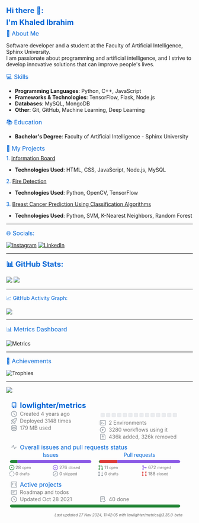 # Hi there 👋:
# I'm Khaled Ibrahim

## 👋 About Me
Software developer and a student at the Faculty of Artificial Intelligence, Sphinx University.  
I am passionate about programming and artificial intelligence, and I strive to develop innovative solutions that can improve people's lives.

## 💻 Skills
- **Programming Languages**: Python, C++, JavaScript
- **Frameworks & Technologies**: TensorFlow, Flask, Node.js
- **Databases**: MySQL, MongoDB
- **Other**: Git, GitHub, Machine Learning, Deep Learning

## 📚 Education
- **Bachelor's Degree**: Faculty of Artificial Intelligence - Sphinx University

## 🔭 My Projects
### 1. [Information Board](https://khaledibrahim1.github.io/Information-board/)
- **Technologies Used**: HTML, CSS, JavaScript, Node.js, MySQL

### 2. [Fire Detection](https://github.com/khaledibrahim1/Ai-Discover-fire)
- **Technologies Used**: Python, OpenCV, TensorFlow

### 3. [Breast Cancer Prediction Using Classification Algorithms](https://github.com/khaledibrahim1/Machine-Learning)
- **Technologies Used**: Python, SVM, K-Nearest Neighbors, Random Forest

---

## 🌐 Socials:
[![Instagram](https://img.shields.io/badge/Instagram-%23E4405F.svg?logo=Instagram&logoColor=white)](https://www.instagram.com/khaled.ibrahim._/)
[![LinkedIn](https://img.shields.io/badge/LinkedIn-%230077B5.svg?logo=linkedin&logoColor=white)](https://www.linkedin.com/in/khaled-ibrahim-15b9922b0/)

---

# 📊 GitHub Stats:
![](https://github-readme-stats.vercel.app/api?username=khaledibrahim1&theme=dark&hide_border=false&include_all_commits=true&count_private=true)
![](https://github-readme-stats.vercel.app/api/top-langs/?username=khaledibrahim1&theme=dark&hide_border=false&include_all_commits=true&count_private=true&layout=compact)

---

### 📈 GitHub Activity Graph:
![](https://github-readme-activity-graph.vercel.app/graph?username=khaledibrahim1&theme=github-dark)

---

## 📊 Metrics Dashboard
![Metrics](https://github.com/khaledibrahim1/metrics/blob/master/github-metrics.svg)

---

## 📌 Achievements
![Trophies](https://github-profile-trophy.vercel.app/?username=khaledibrahim1&theme=darkhub)

---

[![](https://visitcount.itsvg.in/api?id=khaledibrahim1&icon=0&color=0)](https://visitcount.itsvg.in)

<svg xmlns="http://www.w3.org/2000/svg" width="480" height="350" class="">
    <defs>
        <style/>
    </defs>
    <style>@keyframes animation-gauge{0%{stroke-dasharray:0 329}}@keyframes animation-rainbow{0%,to{color:#7f00ff;fill:#7f00ff}14%{color:#a933ff;fill:#a933ff}29%{color:#007fff;fill:#007fff}43%{color:#00ff7f;fill:#00ff7f}57%{color:#ff0;fill:#ff0}71%{color:#ff7f00;fill:#ff7f00}86%{color:red;fill:red}}svg{font-family:-apple-system,BlinkMacSystemFont,Segoe UI,Helvetica,Arial,sans-serif,Apple Color Emoji,Segoe UI Emoji;font-size:14px;color:#777}h1,h2,h3{margin:8px 0 2px;padding:0;color:#0366d6}h1{font-size:20px;font-weight:700}h2,h3{font-weight:400}h1 svg,h2 svg,h3 svg{fill:currentColor}h2{font-size:16px}h3{font-size:14px}section&gt;.field{margin-left:5px;margin-right:5px}.field{display:flex;align-items:center;margin-bottom:2px;white-space:nowrap}.field svg{margin:0 8px;fill:#959da5;flex-shrink:0}.row{display:flex;flex-wrap:wrap}.row section{flex:1 1 0}.column{display:flex;flex-direction:column;align-items:center}.center{justify-content:center}.horizontal-wrap{flex-wrap:wrap}.no-wrap{white-space:nowrap}#metrics-end,.fill-width{width:100%}.no-margin-top{margin-top:0}.calendar.field{margin:4px 0 4px 7px}.calendar .day{outline:1px solid rgba(27,31,35,.04);outline-offset:-1px}svg.bar{margin:4px 0}.followup.legend{font-size:12px;flex-wrap:wrap}.followup.legend .field{width:46%;justify-content:flex-start;margin-left:8px}.followup.legend svg{margin:0 3px;width:14px;height:14px}.followup.legend svg:first-child{margin-left:0}.followup.legend svg:last-child{margin-right:0}.followup-title{white-space:initial}footer{margin-top:8px;font-size:10px;font-style:italic;color:#666;text-align:right;display:flex;flex-direction:column;justify-content:flex-end;padding:0 4px}svg.calendar{margin-left:13px;margin-top:4px}.added{color:#3fb950}:root{--color-calendar-graph-day-bg:#ebedf0;--color-calendar-graph-day-border:rgba(27,31,35,0.06);--color-calendar-graph-day-L1-bg:#9be9a8;--color-calendar-graph-day-L2-bg:#40c463;--color-calendar-graph-day-L3-bg:#30a14e;--color-calendar-graph-day-L4-bg:#216e39;--color-calendar-halloween-graph-day-L1-bg:#ffee4a;--color-calendar-halloween-graph-day-L2-bg:#ffc501;--color-calendar-halloween-graph-day-L3-bg:#fe9600;--color-calendar-halloween-graph-day-L4-bg:#03001c;--color-calendar-winter-graph-day-L1-bg:#0a3069;--color-calendar-winter-graph-day-L2-bg:#0969da;--color-calendar-winter-graph-day-L3-bg:#54aeff;--color-calendar-winter-graph-day-L4-bg:#b6e3ff;--color-calendar-graph-day-L4-border:rgba(27,31,35,0.06);--color-calendar-graph-day-L3-border:rgba(27,31,35,0.06);--color-calendar-graph-day-L2-border:rgba(27,31,35,0.06);--color-calendar-graph-day-L1-border:rgba(27,31,35,0.06)}</style>
    <style/>
    <foreignObject x="0" y="0" width="100%" height="100%">
        <div xmlns="http://www.w3.org/1999/xhtml" xmlns:xlink="http://www.w3.org/1999/xlink">
            <section>
                <h1 class="field">
                    <svg xmlns="http://www.w3.org/2000/svg" viewBox="0 0 16 16" width="16" height="16">
                        <path fill="#0366d6" fill-rule="evenodd" d="M2 2.5A2.5 2.5 0 014.5 0h8.75a.75.75 0 01.75.75v12.5a.75.75 0 01-.75.75h-2.5a.75.75 0 110-1.5h1.75v-2h-8a1 1 0 00-.714 1.7.75.75 0 01-1.072 1.05A2.495 2.495 0 012 11.5v-9zm10.5-1V9h-8c-.356 0-.694.074-1 .208V2.5a1 1 0 011-1h8zM5 12.25v3.25a.25.25 0 00.4.2l1.45-1.087a.25.25 0 01.3 0L8.6 15.7a.25.25 0 00.4-.2v-3.25a.25.25 0 00-.25-.25h-3.5a.25.25 0 00-.25.25z"/>
                    </svg>
                    <span>lowlighter/metrics</span>
                </h1>
                <div class="row">
                    <section>
                        <div class="field ">
                            <svg xmlns="http://www.w3.org/2000/svg" viewBox="0 0 16 16" width="16" height="16">
                                <path fill-rule="evenodd" d="M1.5 8a6.5 6.5 0 1113 0 6.5 6.5 0 01-13 0zM8 0a8 8 0 100 16A8 8 0 008 0zm.5 4.75a.75.75 0 00-1.5 0v3.5a.75.75 0 00.471.696l2.5 1a.75.75 0 00.557-1.392L8.5 7.742V4.75z"/>
                            </svg>
                            Created 4 years ago
                        </div>
                        <div class="field">
                            <svg xmlns="http://www.w3.org/2000/svg" viewBox="0 0 16 16" width="16" height="16">
                                <path fill-rule="evenodd" d="M14.064 0a8.75 8.75 0 00-6.187 2.563l-.459.458c-.314.314-.616.641-.904.979H3.31a1.75 1.75 0 00-1.49.833L.11 7.607a.75.75 0 00.418 1.11l3.102.954c.037.051.079.1.124.145l2.429 2.428c.046.046.094.088.145.125l.954 3.102a.75.75 0 001.11.418l2.774-1.707a1.75 1.75 0 00.833-1.49V9.485c.338-.288.665-.59.979-.904l.458-.459A8.75 8.75 0 0016 1.936V1.75A1.75 1.75 0 0014.25 0h-.186zM10.5 10.625c-.088.06-.177.118-.266.175l-2.35 1.521.548 1.783 1.949-1.2a.25.25 0 00.119-.213v-2.066zM3.678 8.116L5.2 5.766c.058-.09.117-.178.176-.266H3.309a.25.25 0 00-.213.119l-1.2 1.95 1.782.547zm5.26-4.493A7.25 7.25 0 0114.063 1.5h.186a.25.25 0 01.25.25v.186a7.25 7.25 0 01-2.123 5.127l-.459.458a15.21 15.21 0 01-2.499 2.02l-2.317 1.5-2.143-2.143 1.5-2.317a15.25 15.25 0 012.02-2.5l.458-.458h.002zM12 5a1 1 0 11-2 0 1 1 0 012 0zm-8.44 9.56a1.5 1.5 0 10-2.12-2.12c-.734.73-1.047 2.332-1.15 3.003a.23.23 0 00.265.265c.671-.103 2.273-.416 3.005-1.148z"/>
                            </svg>
                            Deployed 3148 times
                        </div>
                        <div class="field">
                            <svg xmlns="http://www.w3.org/2000/svg" viewBox="0 0 16 16" width="16" height="16">
                                <path xmlns="http://www.w3.org/2000/svg" fill-rule="evenodd" d="M2.5 3.5c0-.133.058-.318.282-.55.227-.237.592-.484 1.1-.708C4.899 1.795 6.354 1.5 8 1.5c1.647 0 3.102.295 4.117.742.51.224.874.47 1.101.707.224.233.282.418.282.551 0 .133-.058.318-.282.55-.227.237-.592.484-1.1.708C11.101 5.205 9.646 5.5 8 5.5c-1.647 0-3.102-.295-4.117-.742-.51-.224-.874-.47-1.101-.707-.224-.233-.282-.418-.282-.551zM1 3.5c0-.626.292-1.165.7-1.59.406-.422.956-.767 1.579-1.041C4.525.32 6.195 0 8 0c1.805 0 3.475.32 4.722.869.622.274 1.172.62 1.578 1.04.408.426.7.965.7 1.591v9c0 .626-.292 1.165-.7 1.59-.406.422-.956.767-1.579 1.041C11.476 15.68 9.806 16 8 16c-1.805 0-3.475-.32-4.721-.869-.623-.274-1.173-.62-1.579-1.04-.408-.426-.7-.965-.7-1.591v-9zM2.5 8V5.724c.241.15.503.286.779.407C4.525 6.68 6.195 7 8 7c1.805 0 3.475-.32 4.722-.869.275-.121.537-.257.778-.407V8c0 .133-.058.318-.282.55-.227.237-.592.484-1.1.708C11.101 9.705 9.646 10 8 10c-1.647 0-3.102-.295-4.117-.742-.51-.224-.874-.47-1.101-.707C2.558 8.318 2.5 8.133 2.5 8zm0 2.225V12.5c0 .133.058.318.282.55.227.237.592.484 1.1.708 1.016.447 2.471.742 4.118.742 1.647 0 3.102-.295 4.117-.742.51-.224.874-.47 1.101-.707.224-.233.282-.418.282-.551v-2.275c-.241.15-.503.285-.778.406-1.247.549-2.917.869-4.722.869-1.805 0-3.475-.32-4.721-.869a6.236 6.236 0 01-.779-.406z"/>
                            </svg>
                            179 MB used
                        </div>
                    </section>
                    <section>
                        <div class="field calendar">
                            <svg xmlns="http://www.w3.org/2000/svg" viewBox="0 0 210 11" width="210" height="16">
                                <g>
                                    <rect class="day" x="0" y="0" width="11" height="11" fill="var(--color-calendar-graph-day-bg)" rx="2" ry="2"/>
                                    <rect class="day" x="15" y="0" width="11" height="11" fill="var(--color-calendar-graph-day-bg)" rx="2" ry="2"/>
                                    <rect class="day" x="30" y="0" width="11" height="11" fill="var(--color-calendar-graph-day-bg)" rx="2" ry="2"/>
                                    <rect class="day" x="45" y="0" width="11" height="11" fill="var(--color-calendar-graph-day-bg)" rx="2" ry="2"/>
                                    <rect class="day" x="60" y="0" width="11" height="11" fill="var(--color-calendar-graph-day-bg)" rx="2" ry="2"/>
                                    <rect class="day" x="75" y="0" width="11" height="11" fill="var(--color-calendar-graph-day-bg)" rx="2" ry="2"/>
                                    <rect class="day" x="90" y="0" width="11" height="11" fill="var(--color-calendar-graph-day-bg)" rx="2" ry="2"/>
                                    <rect class="day" x="105" y="0" width="11" height="11" fill="var(--color-calendar-graph-day-bg)" rx="2" ry="2"/>
                                    <rect class="day" x="120" y="0" width="11" height="11" fill="var(--color-calendar-graph-day-bg)" rx="2" ry="2"/>
                                    <rect class="day" x="135" y="0" width="11" height="11" fill="var(--color-calendar-graph-day-bg)" rx="2" ry="2"/>
                                    <rect class="day" x="150" y="0" width="11" height="11" fill="var(--color-calendar-graph-day-bg)" rx="2" ry="2"/>
                                    <rect class="day" x="165" y="0" width="11" height="11" fill="var(--color-calendar-graph-day-bg)" rx="2" ry="2"/>
                                    <rect class="day" x="180" y="0" width="11" height="11" fill="var(--color-calendar-graph-day-bg)" rx="2" ry="2"/>
                                    <rect class="day" x="195" y="0" width="11" height="11" fill="var(--color-calendar-graph-day-bg)" rx="2" ry="2"/>
                                </g>
                            </svg>
                        </div>
                        <div class="field">
                            <svg xmlns="http://www.w3.org/2000/svg" viewBox="0 0 16 16" width="16" height="16">
                                <path fill-rule="evenodd" d="M0 2.75C0 1.784.784 1 1.75 1h12.5c.966 0 1.75.784 1.75 1.75v10.5A1.75 1.75 0 0114.25 15H1.75A1.75 1.75 0 010 13.25V2.75zm1.75-.25a.25.25 0 00-.25.25v10.5c0 .138.112.25.25.25h12.5a.25.25 0 00.25-.25V2.75a.25.25 0 00-.25-.25H1.75zM7.25 8a.75.75 0 01-.22.53l-2.25 2.25a.75.75 0 11-1.06-1.06L5.44 8 3.72 6.28a.75.75 0 111.06-1.06l2.25 2.25c.141.14.22.331.22.53zm1.5 1.5a.75.75 0 000 1.5h3a.75.75 0 000-1.5h-3z"/>
                            </svg>
                            2 Environments
                        </div>
                        <div class="field">
                            <svg xmlns="http://www.w3.org/2000/svg" viewBox="0 0 16 16" width="16" height="16">
                                <path fill-rule="evenodd" d="M1.5 8a6.5 6.5 0 1113 0 6.5 6.5 0 01-13 0zM8 0a8 8 0 100 16A8 8 0 008 0zM6.379 5.227A.25.25 0 006 5.442v5.117a.25.25 0 00.379.214l4.264-2.559a.25.25 0 000-.428L6.379 5.227z"/>
                            </svg>
                            3280 workflows using it
                        </div>
                        <div class="field ">
                            <svg xmlns="http://www.w3.org/2000/svg" viewBox="0 0 16 16" width="16" height="16">
                                <path fill-rule="evenodd" d="M2.75 1.5a.25.25 0 00-.25.25v12.5c0 .138.112.25.25.25h10.5a.25.25 0 00.25-.25V4.664a.25.25 0 00-.073-.177l-2.914-2.914a.25.25 0 00-.177-.073H2.75zM1 1.75C1 .784 1.784 0 2.75 0h7.586c.464 0 .909.184 1.237.513l2.914 2.914c.329.328.513.773.513 1.237v9.586A1.75 1.75 0 0113.25 16H2.75A1.75 1.75 0 011 14.25V1.75zm7 1.5a.75.75 0 01.75.75v1.5h1.5a.75.75 0 010 1.5h-1.5v1.5a.75.75 0 01-1.5 0V7h-1.5a.75.75 0 010-1.5h1.5V4A.75.75 0 018 3.25zm-3 8a.75.75 0 01.75-.75h4.5a.75.75 0 010 1.5h-4.5a.75.75 0 01-.75-.75z"/>
                            </svg>
                            436k added, 326k removed
                        </div>
                    </section>
                </div>
            </section>
            <section>
                <h2 class="field">
                    <svg xmlns="http://www.w3.org/2000/svg" viewBox="0 0 16 16" width="16" height="16">
                        <path fill-rule="evenodd" d="M6 2a.75.75 0 01.696.471L10 10.731l1.304-3.26A.75.75 0 0112 7h3.25a.75.75 0 010 1.5h-2.742l-1.812 4.528a.75.75 0 01-1.392 0L6 4.77 4.696 8.03A.75.75 0 014 8.5H.75a.75.75 0 010-1.5h2.742l1.812-4.529A.75.75 0 016 2z"/>
                    </svg>
                    <span class="followup-title">Overall issues and pull requests status</span>
                </h2>
            </section>
            <div class="column largeable">
                <div class="row fill-width">
                    <section class="column">
                        <h3 class="no-margin-top">Issues</h3>
                        <svg class="bar" xmlns="http://www.w3.org/2000/svg" width="220" height="8">
                            <mask id="issues-bar">
                                <rect x="0" y="0" width="220" height="8" fill="white" rx="5"/>
                            </mask>
                            <rect mask="url(#issues-bar)" x="0" y="0" width="0" height="8" fill="#d1d5da"/>
                            <rect mask="url(#issues-bar)" x="0" y="0" width="20.263157894736842" height="8" fill="#238636"/>
                            <rect mask="url(#issues-bar)" x="20.263157894736842" y="0" width="0" height="8" fill="#56d364"/>
                            <rect mask="url(#issues-bar)" x="20.263157894736842" y="0" width="0" height="8" fill="#8B949E"/>
                            <rect mask="url(#issues-bar)" x="20.263157894736842" y="0" width="0" height="8" fill="#c9d1d9"/>
                            <rect mask="url(#issues-bar)" x="20.263157894736842" y="0" width="199.73684210526318" height="8" fill="#8957e5"/>
                            <rect mask="url(#issues-bar)" x="220.00000000000003" y="0" width="0" height="8" fill="#d2a8ff"/>
                            <rect mask="url(#issues-bar)" x="220.00000000000003" y="0" width="0" height="8" fill="#8B949E"/>
                            <rect mask="url(#issues-bar)" x="220.00000000000003" y="0" width="0" height="8" fill="#c9d1d9"/>
                        </svg>
                        <div class="followup legend field fill-width">
                            <div class="field">
                                <svg xmlns="http://www.w3.org/2000/svg" viewBox="0 0 16 16" width="16" height="16">
                                    <path fill="#238636" d="M8 9.5a1.5 1.5 0 100-3 1.5 1.5 0 000 3z"/>
                                    <path fill="#238636" fill-rule="evenodd" d="M8 0a8 8 0 100 16A8 8 0 008 0zM1.5 8a6.5 6.5 0 1113 0 6.5 6.5 0 01-13 0z"/>
                                </svg>
                                <span class="no-wrap">28 <small>open</small></span>
                            </div>
                            <div class="field">
                                <svg xmlns="http://www.w3.org/2000/svg" viewBox="0 0 16 16" width="16" height="16">
                                    <path fill="#8957e5" d="M11.28 6.78a.75.75 0 00-1.06-1.06L7.25 8.69 5.78 7.22a.75.75 0 00-1.06 1.06l2 2a.75.75 0 001.06 0l3.5-3.5z"/>
                                    <path fill="#8957e5" fill-rule="evenodd" d="M16 8A8 8 0 110 8a8 8 0 0116 0zm-1.5 0a6.5 6.5 0 11-13 0 6.5 6.5 0 0113 0z"/>
                                </svg>
                                <span class="no-wrap">276 <small>closed</small></span>
                            </div>
                            <div class="field">
                                <svg xmlns="http://www.w3.org/2000/svg" viewBox="0 0 16 16" width="16" height="16">
                                    <path fill="#8B949E" d="M6.749.097a8.054 8.054 0 012.502 0 .75.75 0 11-.233 1.482 6.554 6.554 0 00-2.036 0A.75.75 0 016.749.097zM4.345 1.693A.75.75 0 014.18 2.74a6.542 6.542 0 00-1.44 1.44.75.75 0 01-1.212-.883 8.042 8.042 0 011.769-1.77.75.75 0 011.048.166zm7.31 0a.75.75 0 011.048-.165 8.04 8.04 0 011.77 1.769.75.75 0 11-1.214.883 6.542 6.542 0 00-1.439-1.44.75.75 0 01-.165-1.047zM.955 6.125a.75.75 0 01.624.857 6.554 6.554 0 000 2.036.75.75 0 01-1.482.233 8.054 8.054 0 010-2.502.75.75 0 01.858-.624zm14.09 0a.75.75 0 01.858.624 8.057 8.057 0 010 2.502.75.75 0 01-1.482-.233 6.55 6.55 0 000-2.036.75.75 0 01.624-.857zm-13.352 5.53a.75.75 0 011.048.165 6.542 6.542 0 001.439 1.44.75.75 0 01-.883 1.212 8.04 8.04 0 01-1.77-1.769.75.75 0 01.166-1.048zm12.614 0a.75.75 0 01.165 1.048 8.038 8.038 0 01-1.769 1.77.75.75 0 11-.883-1.214 6.543 6.543 0 001.44-1.439.75.75 0 011.047-.165zm-8.182 3.39a.75.75 0 01.857-.624 6.55 6.55 0 002.036 0 .75.75 0 01.233 1.482 8.057 8.057 0 01-2.502 0 .75.75 0 01-.624-.858z"/>
                                </svg>
                                <span class="no-wrap">0 <small>drafts</small></span>
                            </div>
                            <div class="field">
                                <svg xmlns="http://www.w3.org/2000/svg" viewBox="0 0 16 16" width="16" height="16">
                                    <path fill="#8B949E" d="M1.5 8a6.5 6.5 0 1113 0 6.5 6.5 0 01-13 0zM8 0a8 8 0 100 16A8 8 0 008 0zm3.28 5.78a.75.75 0 00-1.06-1.06l-5.5 5.5a.75.75 0 101.06 1.06l5.5-5.5z"/>
                                </svg>
                                <span class="no-wrap">0 <small>skipped</small></span>
                            </div>
                        </div>
                    </section>
                    <section class="column">
                        <h3 class="no-margin-top">Pull requests</h3>
                        <svg class="bar" xmlns="http://www.w3.org/2000/svg" width="220" height="8">
                            <mask id="pr-bar">
                                <rect x="0" y="0" width="220" height="8" fill="white" rx="5"/>
                            </mask>
                            <rect mask="url(#pr-bar)" x="0" y="0" width="0" height="8" fill="#d1d5da"/>
                            <rect mask="url(#issues-bar)" x="0" y="0" width="2.7784156142365095" height="8" fill="#238636"/>
                            <rect mask="url(#issues-bar)" x="2.7784156142365095" y="0" width="0" height="8" fill="#56d364"/>
                            <rect mask="url(#issues-bar)" x="2.7784156142365095" y="0" width="0" height="8" fill="#8B949E"/>
                            <rect mask="url(#issues-bar)" x="2.7784156142365095" y="0" width="0" height="8" fill="#c9d1d9"/>
                            <rect mask="url(#issues-bar)" x="2.7784156142365095" y="0" width="47.48564867967853" height="8" fill="#da3633"/>
                            <rect mask="url(#issues-bar)" x="50.26406429391504" y="0" width="0" height="8" fill="#ff7b72"/>
                            <rect mask="url(#issues-bar)" x="50.26406429391504" y="0" width="169.73593570608497" height="8" fill="#8957e5"/>
                            <rect mask="url(#issues-bar)" x="220" y="0" width="0" height="8" fill="#d2a8ff"/>
                        </svg>
                        <div class="followup legend field fill-width">
                            <div class="field">
                                <svg xmlns="http://www.w3.org/2000/svg" viewBox="0 0 16 16" width="16" height="16">
                                    <path fill="#238636" fill-rule="evenodd" d="M7.177 3.073L9.573.677A.25.25 0 0110 .854v4.792a.25.25 0 01-.427.177L7.177 3.427a.25.25 0 010-.354zM3.75 2.5a.75.75 0 100 1.5.75.75 0 000-1.5zm-2.25.75a2.25 2.25 0 113 2.122v5.256a2.251 2.251 0 11-1.5 0V5.372A2.25 2.25 0 011.5 3.25zM11 2.5h-1V4h1a1 1 0 011 1v5.628a2.251 2.251 0 101.5 0V5A2.5 2.5 0 0011 2.5zm1 10.25a.75.75 0 111.5 0 .75.75 0 01-1.5 0zM3.75 12a.75.75 0 100 1.5.75.75 0 000-1.5z"/>
                                </svg>
                                <span class="no-wrap">11 <small>open</small></span>
                            </div>
                            <div class="field">
                                <svg xmlns="http://www.w3.org/2000/svg" viewBox="0 0 16 16" width="16" height="16">
                                    <path fill="#8957e5" fill-rule="evenodd" d="M5 3.254V3.25v.005a.75.75 0 110-.005v.004zm.45 1.9a2.25 2.25 0 10-1.95.218v5.256a2.25 2.25 0 101.5 0V7.123A5.735 5.735 0 009.25 9h1.378a2.251 2.251 0 100-1.5H9.25a4.25 4.25 0 01-3.8-2.346zM12.75 9a.75.75 0 100-1.5.75.75 0 000 1.5zm-8.5 4.5a.75.75 0 100-1.5.75.75 0 000 1.5z"/>
                                </svg>
                                <span class="no-wrap">672 <small>merged</small></span>
                            </div>
                            <div class="field">
                                <svg xmlns="http://www.w3.org/2000/svg" viewBox="0 0 16 16" width="16" height="16">
                                    <path fill="#8B949E" d="M2.5 3.25a.75.75 0 111.5 0 .75.75 0 01-1.5 0zM3.25 1a2.25 2.25 0 00-.75 4.372v5.256a2.251 2.251 0 101.5 0V5.372A2.25 2.25 0 003.25 1zm0 11a.75.75 0 100 1.5.75.75 0 000-1.5zm9.5 3a2.25 2.25 0 100-4.5 2.25 2.25 0 000 4.5zm0-3a.75.75 0 100 1.5.75.75 0 000-1.5z"/>
                                    <path d="M14 7.5a1.25 1.25 0 11-2.5 0 1.25 1.25 0 012.5 0zm0-4.25a1.25 1.25 0 11-2.5 0 1.25 1.25 0 012.5 0z"/>
                                </svg>
                                <span class="no-wrap">0 <small>drafts</small></span>
                            </div>
                            <div class="field">
                                <svg xmlns="http://www.w3.org/2000/svg" viewBox="0 0 16 16" width="16" height="16">
                                    <path fill="#da3633" fill-rule="evenodd" d="M10.72 1.227a.75.75 0 011.06 0l.97.97.97-.97a.75.75 0 111.06 1.061l-.97.97.97.97a.75.75 0 01-1.06 1.06l-.97-.97-.97.97a.75.75 0 11-1.06-1.06l.97-.97-.97-.97a.75.75 0 010-1.06zM12.75 6.5a.75.75 0 00-.75.75v3.378a2.251 2.251 0 101.5 0V7.25a.75.75 0 00-.75-.75zm0 5.5a.75.75 0 100 1.5.75.75 0 000-1.5zM2.5 3.25a.75.75 0 111.5 0 .75.75 0 01-1.5 0zM3.25 1a2.25 2.25 0 00-.75 4.372v5.256a2.251 2.251 0 101.5 0V5.372A2.25 2.25 0 003.25 1zm0 11a.75.75 0 100 1.5.75.75 0 000-1.5z"/>
                                </svg>
                                <span class="no-wrap">188 <small>closed</small></span>
                            </div>
                        </div>
                    </section>
                </div>
            </div>
            <section>
                <h2 class="field">
                    <svg xmlns="http://www.w3.org/2000/svg" viewBox="0 0 16 16" width="16" height="16">
                        <path fill-rule="evenodd" d="M1.75 0A1.75 1.75 0 000 1.75v12.5C0 15.216.784 16 1.75 16h12.5A1.75 1.75 0 0016 14.25V1.75A1.75 1.75 0 0014.25 0H1.75zM1.5 1.75a.25.25 0 01.25-.25h12.5a.25.25 0 01.25.25v12.5a.25.25 0 01-.25.25H1.75a.25.25 0 01-.25-.25V1.75zM11.75 3a.75.75 0 00-.75.75v7.5a.75.75 0 001.5 0v-7.5a.75.75 0 00-.75-.75zm-8.25.75a.75.75 0 011.5 0v5.5a.75.75 0 01-1.5 0v-5.5zM8 3a.75.75 0 00-.75.75v3.5a.75.75 0 001.5 0v-3.5A.75.75 0 008 3z"/>
                    </svg>
                    Active projects
                </h2>
                <div class="row">
                    <section>
                        <div class="row fill-width">
                            <section>
                                <div class="field">
                                    <svg xmlns="http://www.w3.org/2000/svg" viewBox="0 0 16 16" width="16" height="16">
                                        <path fill-rule="evenodd" d="M0 3.75C0 2.784.784 2 1.75 2h12.5c.966 0 1.75.784 1.75 1.75v8.5A1.75 1.75 0 0114.25 14H1.75A1.75 1.75 0 010 12.25v-8.5zm1.75-.25a.25.25 0 00-.25.25v8.5c0 .138.112.25.25.25h12.5a.25.25 0 00.25-.25v-8.5a.25.25 0 00-.25-.25H1.75zM3.5 6.25a.75.75 0 01.75-.75h7a.75.75 0 010 1.5h-7a.75.75 0 01-.75-.75zm.75 2.25a.75.75 0 000 1.5h4a.75.75 0 000-1.5h-4z"/>
                                    </svg>
                                    Roadmap and todos
                                </div>
                            </section>
                        </div>
                        <div class="row">
                            <section>
                                <div class="field">
                                    <svg xmlns="http://www.w3.org/2000/svg" viewBox="0 0 16 16" width="16" height="16">
                                        <path fill-rule="evenodd" d="M1.5 8a6.5 6.5 0 1113 0 6.5 6.5 0 01-13 0zM8 0a8 8 0 100 16A8 8 0 008 0zm.5 4.75a.75.75 0 00-1.5 0v3.5a.75.75 0 00.471.696l2.5 1a.75.75 0 00.557-1.392L8.5 7.742V4.75z"/>
                                    </svg>
                                    Updated Oct 28 2021
                                </div>
                            </section>
                            <section>
                                <div class="field">
                                    <svg xmlns="http://www.w3.org/2000/svg" viewBox="0 0 16 16" width="16" height="16">
                                        <path fill-rule="evenodd" d="M2.5 1.75a.25.25 0 01.25-.25h8.5a.25.25 0 01.25.25v7.736a.75.75 0 101.5 0V1.75A1.75 1.75 0 0011.25 0h-8.5A1.75 1.75 0 001 1.75v11.5c0 .966.784 1.75 1.75 1.75h3.17a.75.75 0 000-1.5H2.75a.25.25 0 01-.25-.25V1.75zM4.75 4a.75.75 0 000 1.5h4.5a.75.75 0 000-1.5h-4.5zM4 7.75A.75.75 0 014.75 7h2a.75.75 0 010 1.5h-2A.75.75 0 014 7.75zm11.774 3.537a.75.75 0 00-1.048-1.074L10.7 14.145 9.281 12.72a.75.75 0 00-1.062 1.058l1.943 1.95a.75.75 0 001.055.008l4.557-4.45z"/>
                                    </svg>
                                    40 done
                                </div>
                            </section>
                        </div>
                        <div class="field center horizontal-wrap ">
                            <svg class="bar" xmlns="http://www.w3.org/2000/svg" width="460" height="8">
                                <mask id="project-bar">
                                    <rect x="0" y="0" width="460" height="8" fill="white" rx="5"/>
                                </mask>
                                <rect mask="url(#project-bar)" x="0" y="0" width="460" height="8" fill="#238636"/>
                                <rect mask="url(#project-bar)" x="460" y="0" width="0" height="8" fill="#8957e5"/>
                                <rect mask="url(#project-bar)" x="460" y="0" width="0" height="8" fill="#d1d5da"/>
                            </svg>
                        </div>
                    </section>
                </div>
            </section>
            <footer>
                <span>Last updated 27 Nov 2024, 11:42:05 with lowlighter/metrics@3.35.0-beta</span>
            </footer>
        </div>
        <div xmlns="http://www.w3.org/1999/xhtml" id="metrics-end"></div>
    </foreignObject>
</svg>
